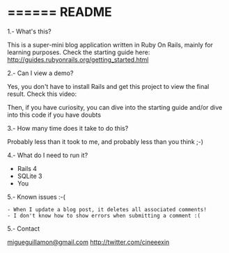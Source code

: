 ======
README
======



1.- What's this?

This is a super-mini blog application written in Ruby On Rails, mainly for learning purposes. Check the starting guide here: http://guides.rubyonrails.org/getting_started.html

2.- Can I view a demo?

Yes, you don't have to install Rails and get this project to view the final result. Check this video:

Then, if you have curiosity, you can dive into the starting guide and/or dive into this code if you have doubts

3.- How many time does it take to do this?
  
Probably less than it took to me, and probably less than you think ;-)

4.- What do I need to run it?
   
 - Rails 4
 - SQLite 3
 - You

5.- Known issues :-(

	- When I update a blog post, it deletes all associated comments!
	- I don't know how to show errors when submitting a comment :(
	 
5.- Contact

migueguillamon@gmail.com
http://twitter.com/cineeexin

